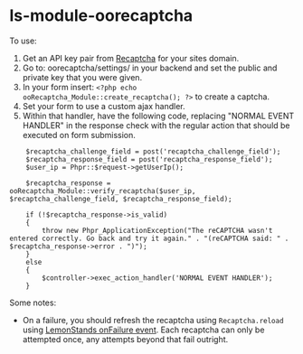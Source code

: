 ls-module-oorecaptcha
=====================

To use:

1. Get an API key pair from [Recaptcha](http://www.google.com/recaptcha) for your sites domain.
2. Go to: oorecaptcha/settings/ in your backend and set the public and private key that you were given.
3. In your form insert: ```<?php echo ooRecaptcha_Module::create_recaptcha(); ?>``` to create a captcha.
4. Set your form to use a custom ajax handler.
5. Within that handler, have the following code, replacing "NORMAL EVENT HANDLER" in the response check with the regular action that should be executed on form submission.
```
    $recaptcha_challenge_field = post('recaptcha_challenge_field');
    $recaptcha_response_field = post('recaptcha_response_field');
    $user_ip = Phpr::$request->getUserIp();

    $recaptcha_response = ooRecaptcha_Module::verify_recaptcha($user_ip, $recaptcha_challenge_field, $recaptcha_response_field);

    if (!$recaptcha_response->is_valid)
    {
        throw new Phpr_ApplicationException("The reCAPTCHA wasn't entered correctly. Go back and try it again." . "(reCAPTCHA said: " . $recaptcha_response->error . ")");
    }
    else
    {
        $controller->exec_action_handler('NORMAL EVENT HANDLER');
    }
```

Some notes:

* On a failure, you should refresh the recaptcha using ```Recaptcha.reload``` using [LemonStands onFailure event](http://lemonstand.com/docs/lemonstand_front_end_javascript_framework/). Each recaptcha can only be attempted once, any attempts beyond that fail outright.
